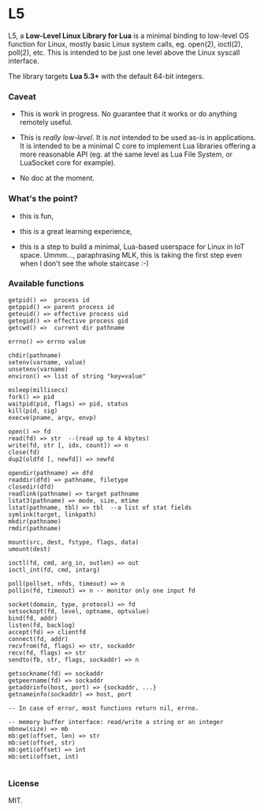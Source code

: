 # L5

L5, a **Low-Level Linux Library for Lua** is a minimal binding to low-level OS function for Linux, mostly basic Linux system calls, eg. open(2), ioctl(2), poll(2), etc. This is intended to be just one level above the Linux syscall interface.

The library targets **Lua 5.3+** with the default 64-bit integers. 

### Caveat

- This is work in progress. No guarantee that it works or do anything remotely useful.

- This is *really low-level*. It is *not* intended to be used as-is in applications. It is intended to be a minimal C core to implement Lua libraries offering a more reasonable API (eg. at the same level as Lua File System, or LuaSocket core for example).

- No doc at the moment.


### What's the point?

- this is fun,

- this is a great learning experience,

- this is a step to build a minimal, Lua-based userspace for Linux in IoT space. Ummm..., paraphrasing MLK, this is taking the first step even when I don't see the whole staircase :-)

### Available functions

```
getpid() =>  process id
getppid() => parent process id
geteuid() => effective process uid
getegid() => effective process gid
getcwd() =>  current dir pathname

errno() => errno value

chdir(pathname)
setenv(varname, value)
unsetenv(varname)
environ() => list of string "key=value"

msleep(millisecs)
fork() => pid
waitpid(pid, flags) => pid, status
kill(pid, sig)
execve(pname, argv, envp)

open() => fd
read(fd) => str  --(read up to 4 kbytes)
write(fd, str [, idx, count]) => n
close(fd)
dup2(oldfd [, newfd]) => newfd

opendir(pathname) => dfd
readdir(dfd) => pathname, filetype
closedir(dfd)
readlink(pathname) => target pathname
lstat3(pathname) => mode, size, mtime
lstat(pathname, tbl) => tbl  --a list of stat fields
symlink(target, linkpath)
mkdir(pathname)
rmdir(pathname)

mount(src, dest, fstype, flags, data)
umount(dest)

ioctl(fd, cmd, arg_in, outlen) => out
ioctl_int(fd, cmd, intarg)

poll(pollset, nfds, timeout) => n
pollin(fd, timeout) => n -- monitor only one input fd

socket(domain, type, protocol) => fd
setsockopt(fd, level, optname, optvalue)
bind(fd, addr)
listen(fd, backlog)
accept(fd) => clientfd
connect(fd, addr)
recvfrom(fd, flags) => str, sockaddr
recv(fd, flags) => str
sendto(fb, str, flags, sockaddr) => n

getsockname(fd) => sockaddr
getpeername(fd) => sockaddr
getaddrinfo(host, port) => {sockaddr, ...}
getnameinfo(sockaddr) => host, port

-- In case of error, most functions return nil, errno.

-- memory buffer interface: read/write a string or an integer
mbnew(size) => mb
mb:get(offset, len) => str
mb:set(offset, str)
mb:geti(offset) => int
mb:seti(offset, int)


```



### License

MIT.



